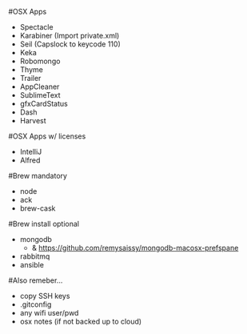 #OSX Apps
- Spectacle
- Karabiner (Import private.xml)
- Seil (Capslock to keycode 110)
- Keka
- Robomongo
- Thyme
- Trailer
- AppCleaner
- SublimeText
- gfxCardStatus
- Dash
- Harvest

#OSX Apps w/ licenses
- IntelliJ
- Alfred

#Brew mandatory
- node
- ack
- brew-cask

#Brew install optional
- mongodb
    - & https://github.com/remysaissy/mongodb-macosx-prefspane
- rabbitmq
- ansible

#Also remeber...
- copy SSH keys
- .gitconfig
- any wifi user/pwd
- osx notes (if not backed up to cloud)

